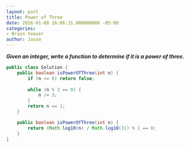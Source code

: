 ```yaml
---
layout: post
title: Power of Three
date: 2016-01-08 16:06:31.000000000 -05:00
categories:
- Brain teaser
author: Jason
---
```

<p><strong><em>Given an integer, write a function to determine if it is a power of three.</em></strong></p>

``` java
public class Solution {
    public boolean isPowerOfThree(int n) {
        if (n <= 0) return false;
        
        while (n % 3 == 0) {
            n /= 3;
        }
        return n == 1;
    }

    public boolean isPowerOfThree(int n) {
        return (Math.log10(n) / Math.log10(3)) % 1 == 0;
    }
}
```
